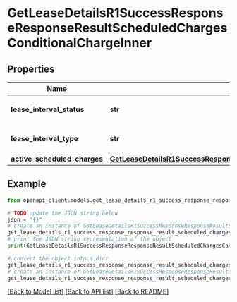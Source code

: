 # GetLeaseDetailsR1SuccessResponseResponseResultScheduledChargesConditionalChargeInner


## Properties

Name | Type | Description | Notes
------------ | ------------- | ------------- | -------------
**lease_interval_status** | **str** | The status of the lease interval. | 
**lease_interval_type** | **str** | Type of lease interval. | 
**active_scheduled_charges** | [**GetLeaseDetailsR1SuccessResponseResponseResultScheduledChargesConditionalChargeInnerActiveScheduledCharges**](GetLeaseDetailsR1SuccessResponseResponseResultScheduledChargesConditionalChargeInnerActiveScheduledCharges.md) |  | 

## Example

```python
from openapi_client.models.get_lease_details_r1_success_response_response_result_scheduled_charges_conditional_charge_inner import GetLeaseDetailsR1SuccessResponseResponseResultScheduledChargesConditionalChargeInner

# TODO update the JSON string below
json = "{}"
# create an instance of GetLeaseDetailsR1SuccessResponseResponseResultScheduledChargesConditionalChargeInner from a JSON string
get_lease_details_r1_success_response_response_result_scheduled_charges_conditional_charge_inner_instance = GetLeaseDetailsR1SuccessResponseResponseResultScheduledChargesConditionalChargeInner.from_json(json)
# print the JSON string representation of the object
print(GetLeaseDetailsR1SuccessResponseResponseResultScheduledChargesConditionalChargeInner.to_json())

# convert the object into a dict
get_lease_details_r1_success_response_response_result_scheduled_charges_conditional_charge_inner_dict = get_lease_details_r1_success_response_response_result_scheduled_charges_conditional_charge_inner_instance.to_dict()
# create an instance of GetLeaseDetailsR1SuccessResponseResponseResultScheduledChargesConditionalChargeInner from a dict
get_lease_details_r1_success_response_response_result_scheduled_charges_conditional_charge_inner_from_dict = GetLeaseDetailsR1SuccessResponseResponseResultScheduledChargesConditionalChargeInner.from_dict(get_lease_details_r1_success_response_response_result_scheduled_charges_conditional_charge_inner_dict)
```
[[Back to Model list]](../README.md#documentation-for-models) [[Back to API list]](../README.md#documentation-for-api-endpoints) [[Back to README]](../README.md)



